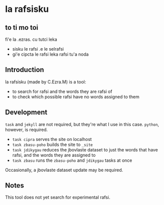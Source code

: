 # la rafsisku

## to ti mo toi

fi'e la .ezras. cu tutci leka

- sisku le rafsi .e le selrafsi
- gi'e cipcta le rafsi leka rafsi tu'a noda

## Introduction

la rafsisku (made by C.Ezra.M) is a tool:

- to search for rafsi and the words they are rafsi of
- to check which possible rafsi have no words assigned to them

## Development

`task` and `jekyll` are not required, but they're what I use in this case. `python`, however, is required.

- `task cipra` serves the site on localhost
- `task zbasu-poho` builds the site to `_site`
- `task jdikygau` reduces the jbovlaste dataset to just the words that have rafsi, and the words they are assigned to
- `task zbasu` runs the `zbasu-poho` and `jdikygau` tasks at once

Occasionally, a jbovlaste dataset update may be required.

## Notes

This tool does not yet search for experimental rafsi.
